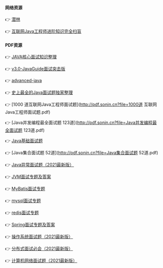 #### 网络资源
👉 [潜林](https://www.cnblogs.com/fyql)


👉 [互联网Java工程师进阶知识完全扫盲](https://doocs.gitee.io/advanced-java/#/)



#### PDF资源
👉 [JAVA核心面试知识整理](http://pdf.sonin.cn)


👉 [v3.0-JavaGuide面试突击版](http://pdf.sonin.cn?file=v3.0-JavaGuide面试突击版.pdf)


👉 [advanced-java](http://pdf.sonin.cn?file=advanced-java.pdf)


👉 [史上最全的Java面试题独家整理](http://pdf.sonin.cn?file=史上最全的Java面试题独家整理.pdf)


👉 [1000 道互联网Java工程师面试题](http://pdf.sonin.cn?file=1000道 互联网Java工程师面试题.pdf)


👉 [Java并发编程最全面试题 123道](http://pdf.sonin.cn?file=Java并发编程最全面试题 123道.pdf)


👉 [Java基础面试题](http://pdf.sonin.cn?file=Java基础面试题.pdf)


👉 [Java集合面试题 52道](http://pdf.sonin.cn?file=Java集合面试题 52道.pdf)


👉 [Java异常面试题（2021最新版）](http://pdf.sonin.cn?file=Java异常面试题（2021最新版）.pdf)


👉 [JVM面试专题及答案](http://pdf.sonin.cn?file=JVM面试专题及答案.pdf)


👉 [MyBatis面试专题](http://pdf.sonin.cn?file=MyBatis面试专题.pdf)


👉 [mysql面试专题](http://pdf.sonin.cn?file=mysql面试专题.pdf)


👉 [redis面试专题](http://pdf.sonin.cn?file=redis面试专题.pdf)


👉 [Spring面试专题及答案](http://pdf.sonin.cn?file=Spring面试专题及答案.pdf-2020-01-09-17-05-36-381.pdf)


👉 [操作系统面试题（2021最新版）](http://pdf.sonin.cn?file=操作系统面试题（2021最新版）.pdf)


👉 [分布式面试必会（2021最新版）](http://pdf.sonin.cn?file=分布式面试必会（2021最新版）.pdf)


👉 [计算机网络面试题（2021最新版）](http://pdf.sonin.cn?file=计算机网络面试题（2021最新版）.pdf)
